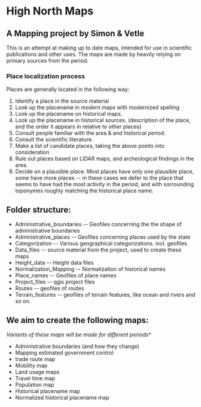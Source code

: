 # High North Maps

## A Mapping project by Simon & Vetle

This is an attempt at making up to date maps, intended for use in scientific publications and other uses. The maps are made by heavily relying on primary sources from the period. 

### Place localization process
Places are generally located in the following way:
1. Identify a place in the source material
2. Look up the placename in modern maps with modernized spelling
3. Look up the placename on historical maps.
4. Look up the placename in historical sources. (description of the place, and the order it appears in relative to other places)
5. Consult people familiar with the area & and historical period.
6. Consult the scientific literature.
7. Make a list of candidate places, taking the above points into consideration
8. Rule out places based on LIDAR maps, and archeological findings in the area.
9. Decide on a plausible place. Most places have only one plausible place, some have more places -- in these cases we defer to the place that seems to have had the most activity in the period, and with sorrounding toponymes roughly matching the historical place name. 

## Folder structure:

- Administrative_boundaries -- Geofiles concerning the the shape of administrative boundaries
- Administrative_places -- Geofiles concerning places used by the state
- Categorization -- Various geographical categorizations. incl. geofiles
- Data_files -- source material from the project, used to create these maps
- Height_data -- Height data files 
- Normalization_Mapping -- Normalization of historical names 
- Place_names -- Geofiles of place names
- Project_files -- qgis project files
- Routes -- geofiles of routes
- Terrain_features -- geofiles of terrain features, like ocean and rivers and so on. 

## We aim to create the following maps: 

*Variants of these maps will be made for different periods**

- Administrative boundaries (and how they change)
- Mapping estimated government control
- trade route map
- Mobility map
- Land usage maps
- Travel time map
- Population map 
- Historical placename map
- Normalized historical placename map 
